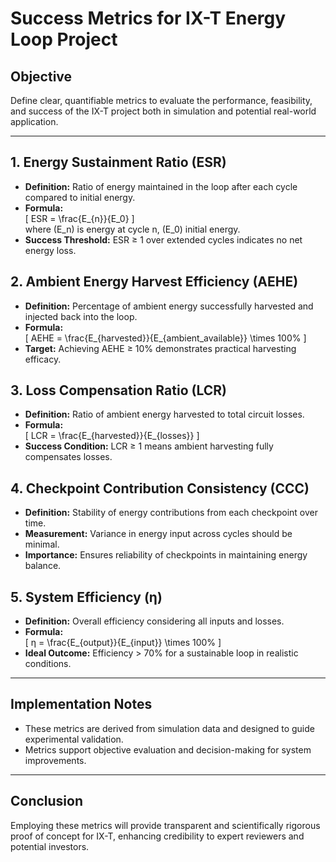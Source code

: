 # Success Metrics for IX-T Energy Loop Project

## Objective
Define clear, quantifiable metrics to evaluate the performance, feasibility, and success of the IX-T project both in simulation and potential real-world application.

---

## 1. Energy Sustainment Ratio (ESR)
- **Definition:** Ratio of energy maintained in the loop after each cycle compared to initial energy.
- **Formula:**  
  \[
  ESR = \frac{E_{n}}{E_0}
  \]  
  where \(E_n\) is energy at cycle n, \(E_0\) initial energy.
- **Success Threshold:** ESR ≥ 1 over extended cycles indicates no net energy loss.

## 2. Ambient Energy Harvest Efficiency (AEHE)
- **Definition:** Percentage of ambient energy successfully harvested and injected back into the loop.
- **Formula:**  
  \[
  AEHE = \frac{E_{harvested}}{E_{ambient\_available}} \times 100\%
  \]
- **Target:** Achieving AEHE ≥ 10% demonstrates practical harvesting efficacy.

## 3. Loss Compensation Ratio (LCR)
- **Definition:** Ratio of ambient energy harvested to total circuit losses.
- **Formula:**  
  \[
  LCR = \frac{E_{harvested}}{E_{losses}}
  \]
- **Success Condition:** LCR ≥ 1 means ambient harvesting fully compensates losses.

## 4. Checkpoint Contribution Consistency (CCC)
- **Definition:** Stability of energy contributions from each checkpoint over time.
- **Measurement:** Variance in energy input across cycles should be minimal.
- **Importance:** Ensures reliability of checkpoints in maintaining energy balance.

## 5. System Efficiency (η)
- **Definition:** Overall efficiency considering all inputs and losses.
- **Formula:**  
  \[
  η = \frac{E_{output}}{E_{input}} \times 100\%
  \]
- **Ideal Outcome:** Efficiency > 70% for a sustainable loop in realistic conditions.

---

## Implementation Notes
- These metrics are derived from simulation data and designed to guide experimental validation.
- Metrics support objective evaluation and decision-making for system improvements.

---

## Conclusion
Employing these metrics will provide transparent and scientifically rigorous proof of concept for IX-T, enhancing credibility to expert reviewers and potential investors.


